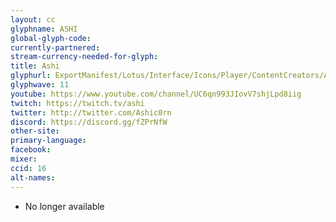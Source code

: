 ```yaml
---
layout: cc
glyphname: ASHI
global-glyph-code:
currently-partnered:
stream-currency-needed-for-glyph:
title: Ashi
glyphurl: ExportManifest/Lotus/Interface/Icons/Player/ContentCreators/Ashi.png
glyphwave: 11
youtube: https://www.youtube.com/channel/UC6qn993JIovV7shjLpd8iig
twitch: https://twitch.tv/ashi
twitter: http://twitter.com/Ashic0rn
discord: https://discord.gg/fZPrNfW
other-site:
primary-language:
facebook:
mixer:
ccid: 16
alt-names:
---
```

* No longer available
